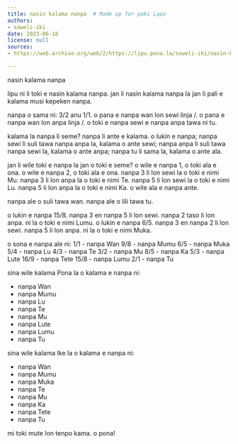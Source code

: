 ```yaml
---
title: nasin kalama nanpa  # Made up for poki Lapo
authors:
- soweli-iki
date: 2023-06-18
license: null
sources:
- https://web.archive.org/web/2/https://lipu.pona.la/soweli-iki/nasin-kalama-nanpa

---
```


nasin kalama nanpa

lipu ni li toki e nasin kalama nanpa.
jan li nasin kalama nanpa la jan li pali e kalama musi kepeken nanpa.

nanpa o sama ni: 3/2 anu 1/1.
o pana e nanpa wan lon sewi linja /.
o pana e nanpa wan lon anpa linja /.
o toki e nanpa sewi e nanpa anpa tawa ni tu.

kalama la nanpa li seme?
nanpa li ante e kalama.
o lukin e nanpa; nanpa sewi li suli tawa nanpa anpa la,
kalama o ante sewi; nanpa anpa li suli tawa nanpa sewi la,
kalama o ante anpa; nanpa tu li sama la,
kalama o ante ala.

jan li wile toki e nanpa la jan o toki e seme?
o wile e nanpa 1, o toki ala e ona.
o wile e nanpa 2, o toki ala e ona.
nanpa 3 li lon sewi la o toki e nimi Mu.
nanpa 3 li lon anpa la o toki e nimi Te.
nanpa 5 li lon sewi la o toki e nimi Lu.
nanpa 5 li lon anpa la o toki e nimi Ka.
o wile ala e nanpa ante.

nanpa ale o suli tawa wan.
nanpa ale o lili tawa tu.

o lukin e nanpa 15/8. nanpa 3 en nanpa 5 li lon sewi.
nanpa 2 taso li lon anpa. ni la o toki e nimi Lumu.
o lukin e nanpa 6/5. nanpa 3 en nanpa 2 li lon sewi.
nanpa 5 li lon anpa. ni la o toki e nimi Muka.

o sona e nanpa ale ni:
1/1 - nanpa Wan
9/8 - nanpa Mumu
6/5 - nanpa Muka
5/4 - nanpa Lu
4/3 - nanpa Te
3/2 - nanpa Mu
8/5 - nanpa Ka
5/3 - nanpa Lute
16/9 - nanpa Tete
15/8 - nanpa Lumu
2/1 - nanpa Tu

sina wile kalama Pona la o kalama e nanpa ni:
- nanpa Wan
- nanpa Mumu
- nanpa Lu
- nanpa Te
- nanpa Mu
- nanpa Lute
- nanpa Lumu
- nanpa Tu

sina wile kalama Ike la o kalama e nanpa ni:
- nanpa Wan
- nanpa Mumu
- nanpa Muka
- nanpa Te
- nanpa Mu
- nanpa Ka
- nanpa Tete
- nanpa Tu

mi toki mute lon tenpo kama.
o pona!
